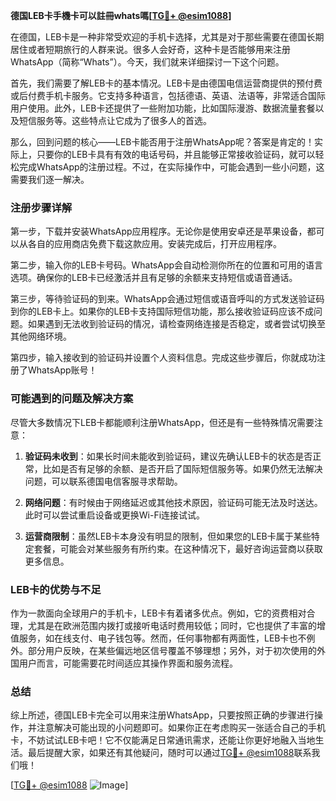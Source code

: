 **德国LEB卡手機卡可以註冊whats嗎[[TG💪+ @esim1088](https://t.me/s/esim1088)]**

在德国，LEB卡是一种非常受欢迎的手机卡选择，尤其是对于那些需要在德国长期居住或者短期旅行的人群来说。很多人会好奇，这种卡是否能够用来注册WhatsApp（简称“Whats”）。今天，我们就来详细探讨一下这个问题。

首先，我们需要了解LEB卡的基本情况。LEB卡是由德国电信运营商提供的预付费或后付费手机卡服务。它支持多种语言，包括德语、英语、法语等，非常适合国际用户使用。此外，LEB卡还提供了一些附加功能，比如国际漫游、数据流量套餐以及短信服务等。这些特点让它成为了很多人的首选。

那么，回到问题的核心——LEB卡能否用于注册WhatsApp呢？答案是肯定的！实际上，只要你的LEB卡具有有效的电话号码，并且能够正常接收验证码，就可以轻松完成WhatsApp的注册过程。不过，在实际操作中，可能会遇到一些小问题，这需要我们逐一解决。

### 注册步骤详解

第一步，下载并安装WhatsApp应用程序。无论你是使用安卓还是苹果设备，都可以从各自的应用商店免费下载这款应用。安装完成后，打开应用程序。

第二步，输入你的LEB卡号码。WhatsApp会自动检测你所在的位置和可用的语言选项。确保你的LEB卡已经激活并且有足够的余额来支持短信或语音通话。

第三步，等待验证码的到来。WhatsApp会通过短信或语音呼叫的方式发送验证码到你的LEB卡上。如果你的LEB卡支持国际短信功能，那么接收验证码应该不成问题。如果遇到无法收到验证码的情况，请检查网络连接是否稳定，或者尝试切换至其他网络环境。

第四步，输入接收到的验证码并设置个人资料信息。完成这些步骤后，你就成功注册了WhatsApp账号！

### 可能遇到的问题及解决方案

尽管大多数情况下LEB卡都能顺利注册WhatsApp，但还是有一些特殊情况需要注意：

1. **验证码未收到**：如果长时间未能收到验证码，建议先确认LEB卡的状态是否正常，比如是否有足够的余额、是否开启了国际短信服务等。如果仍然无法解决问题，可以联系德国电信客服寻求帮助。

2. **网络问题**：有时候由于网络延迟或其他技术原因，验证码可能无法及时送达。此时可以尝试重启设备或更换Wi-Fi连接试试。

3. **运营商限制**：虽然LEB卡本身没有明显的限制，但如果您的LEB卡属于某些特定套餐，可能会对某些服务有所约束。在这种情况下，最好咨询运营商以获取更多信息。

### LEB卡的优势与不足

作为一款面向全球用户的手机卡，LEB卡有着诸多优点。例如，它的资费相对合理，尤其是在欧洲范围内拨打或接听电话时费用较低；同时，它也提供了丰富的增值服务，如在线支付、电子钱包等。然而，任何事物都有两面性，LEB卡也不例外。部分用户反映，在某些偏远地区信号覆盖不够理想；另外，对于初次使用的外国用户而言，可能需要花时间适应其操作界面和服务流程。

### 总结

综上所述，德国LEB卡完全可以用来注册WhatsApp，只要按照正确的步骤进行操作，并注意解决可能出现的小问题即可。如果你正在考虑购买一张适合自己的手机卡，不妨试试LEB卡吧！它不仅能满足日常通讯需求，还能让你更好地融入当地生活。最后提醒大家，如果还有其他疑问，随时可以通过[TG💪+ @esim1088](https://t.me/s/esim1088)联系我们哦！

[[TG💪+ @esim1088](https://t.me/s/esim1088) ![Image](https://i.postimg.cc/4NQfJmqS/Snipaste-2025-05-13-00-14-12.png)]